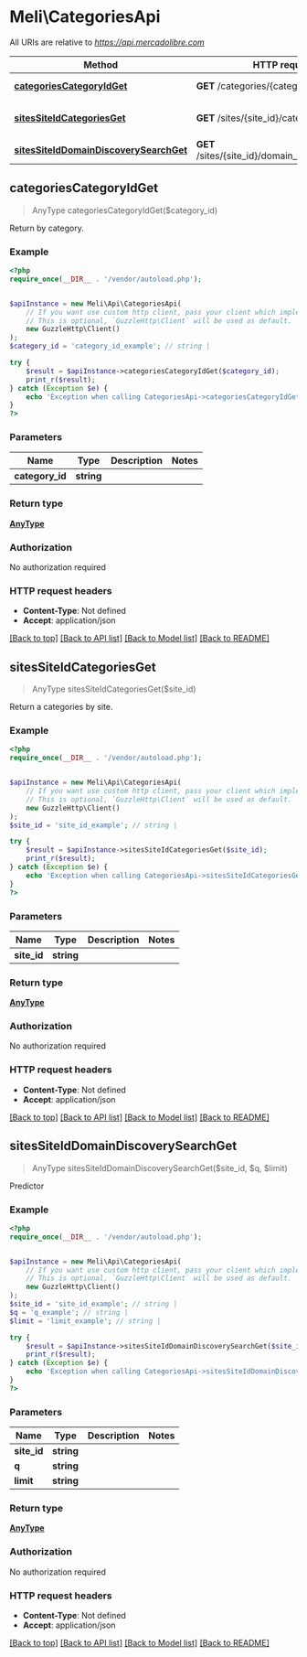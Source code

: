 # Meli\CategoriesApi

All URIs are relative to *https://api.mercadolibre.com*

Method | HTTP request | Description
------------- | ------------- | -------------
[**categoriesCategoryIdGet**](CategoriesApi.md#categoriesCategoryIdGet) | **GET** /categories/{category_id} | Return by category.
[**sitesSiteIdCategoriesGet**](CategoriesApi.md#sitesSiteIdCategoriesGet) | **GET** /sites/{site_id}/categories | Return a categories by site.
[**sitesSiteIdDomainDiscoverySearchGet**](CategoriesApi.md#sitesSiteIdDomainDiscoverySearchGet) | **GET** /sites/{site_id}/domain_discovery/search | Predictor



## categoriesCategoryIdGet

> AnyType categoriesCategoryIdGet($category_id)

Return by category.

### Example

```php
<?php
require_once(__DIR__ . '/vendor/autoload.php');


$apiInstance = new Meli\Api\CategoriesApi(
    // If you want use custom http client, pass your client which implements `GuzzleHttp\ClientInterface`.
    // This is optional, `GuzzleHttp\Client` will be used as default.
    new GuzzleHttp\Client()
);
$category_id = 'category_id_example'; // string | 

try {
    $result = $apiInstance->categoriesCategoryIdGet($category_id);
    print_r($result);
} catch (Exception $e) {
    echo 'Exception when calling CategoriesApi->categoriesCategoryIdGet: ', $e->getMessage(), PHP_EOL;
}
?>
```

### Parameters


Name | Type | Description  | Notes
------------- | ------------- | ------------- | -------------
 **category_id** | **string**|  |

### Return type

[**AnyType**](../Model/AnyType.md)

### Authorization

No authorization required

### HTTP request headers

- **Content-Type**: Not defined
- **Accept**: application/json

[[Back to top]](#) [[Back to API list]](../../README.md#documentation-for-api-endpoints)
[[Back to Model list]](../../README.md#documentation-for-models)
[[Back to README]](../../README.md)


## sitesSiteIdCategoriesGet

> AnyType sitesSiteIdCategoriesGet($site_id)

Return a categories by site.

### Example

```php
<?php
require_once(__DIR__ . '/vendor/autoload.php');


$apiInstance = new Meli\Api\CategoriesApi(
    // If you want use custom http client, pass your client which implements `GuzzleHttp\ClientInterface`.
    // This is optional, `GuzzleHttp\Client` will be used as default.
    new GuzzleHttp\Client()
);
$site_id = 'site_id_example'; // string | 

try {
    $result = $apiInstance->sitesSiteIdCategoriesGet($site_id);
    print_r($result);
} catch (Exception $e) {
    echo 'Exception when calling CategoriesApi->sitesSiteIdCategoriesGet: ', $e->getMessage(), PHP_EOL;
}
?>
```

### Parameters


Name | Type | Description  | Notes
------------- | ------------- | ------------- | -------------
 **site_id** | **string**|  |

### Return type

[**AnyType**](../Model/AnyType.md)

### Authorization

No authorization required

### HTTP request headers

- **Content-Type**: Not defined
- **Accept**: application/json

[[Back to top]](#) [[Back to API list]](../../README.md#documentation-for-api-endpoints)
[[Back to Model list]](../../README.md#documentation-for-models)
[[Back to README]](../../README.md)


## sitesSiteIdDomainDiscoverySearchGet

> AnyType sitesSiteIdDomainDiscoverySearchGet($site_id, $q, $limit)

Predictor

### Example

```php
<?php
require_once(__DIR__ . '/vendor/autoload.php');


$apiInstance = new Meli\Api\CategoriesApi(
    // If you want use custom http client, pass your client which implements `GuzzleHttp\ClientInterface`.
    // This is optional, `GuzzleHttp\Client` will be used as default.
    new GuzzleHttp\Client()
);
$site_id = 'site_id_example'; // string | 
$q = 'q_example'; // string | 
$limit = 'limit_example'; // string | 

try {
    $result = $apiInstance->sitesSiteIdDomainDiscoverySearchGet($site_id, $q, $limit);
    print_r($result);
} catch (Exception $e) {
    echo 'Exception when calling CategoriesApi->sitesSiteIdDomainDiscoverySearchGet: ', $e->getMessage(), PHP_EOL;
}
?>
```

### Parameters


Name | Type | Description  | Notes
------------- | ------------- | ------------- | -------------
 **site_id** | **string**|  |
 **q** | **string**|  |
 **limit** | **string**|  |

### Return type

[**AnyType**](../Model/AnyType.md)

### Authorization

No authorization required

### HTTP request headers

- **Content-Type**: Not defined
- **Accept**: application/json

[[Back to top]](#) [[Back to API list]](../../README.md#documentation-for-api-endpoints)
[[Back to Model list]](../../README.md#documentation-for-models)
[[Back to README]](../../README.md)

